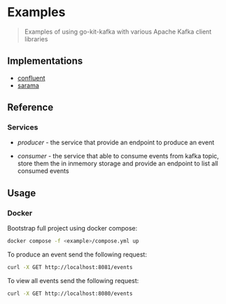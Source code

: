 # Examples

> Examples of using go-kit-kafka with various Apache Kafka client libraries

## Implementations

- [confluent](./confluent)
- [sarama](./sarama)

## Reference

### Services

- _producer_ - the service that provide an endpoint to produce an event

- _consumer_ - the service that able to consume events from kafka topic, store them the in inmemory storage and provide
  an endpoint to list all consumed events

## Usage

### Docker

Bootstrap full project using docker compose:

```bash
docker compose -f <example>/compose.yml up
```

To produce an event send the following request:

```bash
curl -X GET http://localhost:8081/events

```

To view all events send the following request:

```bash
curl -X GET http://localhost:8080/events

```
